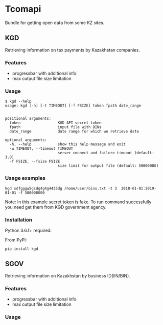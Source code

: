 Tcomapi
========

Bundle for getting open data from some KZ sites.

## KGD

Retrieving information on tax payments by Kazakhstan companies.

### Features

* progressbar with additional info
* max output file size limitation


### Usage

```
$ kgd --help
usage: kgd [-h] [-t TIMEOUT] [-f FSIZE] token fpath date_range


positional arguments:
  token                 KGD API secret token
  fpath                 input file with BINs
  date_range            date range for which we retrieve data

optional arguments:
  -h, --help            show this help message and exit
  -w TIMEOUT, --timeout TIMEOUT
                        server connect and failure timeout (default: 3.0)
  -f FSIZE, --fsize FSIZE
                        size limit for output file (default: 50000000)
```

### Usage examples

```
kgd sdfgggw5gsdg4g4g4435dg /home/user/bins.txt -t 3  2018-01-01:2019-01-01 -f 500000000 
```

Note: In this example secret token is fake. To run command successfully 
you need get them from KGD government agency.

### Installation

Python 3.6.1+ required.

From PyPI:

```
pip install kgd
```

## SGOV

Retrieving information on Kazakhstan by business ID(IIN/BIN).

### Features

* progressbar with additional info
* max output file size limitation


### Usage

```

```